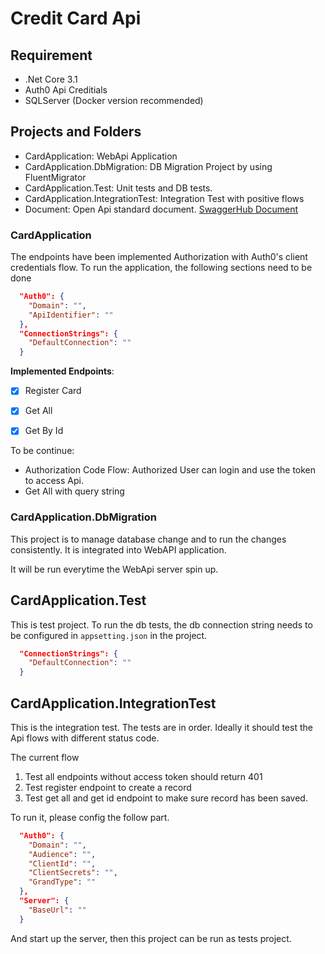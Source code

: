 # Credit Card Api

## Requirement
- .Net Core 3.1
- Auth0 Api Creditials
- SQLServer (Docker version recommended)

## Projects and Folders

- CardApplication: WebApi Application
- CardApplication.DbMigration: DB Migration Project by using FluentMigrator
- CardApplication.Test: Unit tests and DB tests. 
- CardApplication.IntegrationTest: Integration Test with positive flows
- Document: Open Api standard document. [SwaggerHub Document](https://app.swaggerhub.com/apis/AllenZhong/CardManagement/1.0.0)
  
### CardApplication 

The endpoints have been implemented Authorization with Auth0's client credentials flow. To run the application, the following sections need to be done

```json
  "Auth0": {
    "Domain": "",
    "ApiIdentifier": ""
  },
  "ConnectionStrings": {  
    "DefaultConnection": ""
  }
```

**Implemented Endpoints**:
- [x] Register Card
- [x] Get All 
- [x] Get By Id
 

To be continue:
- Authorization Code Flow: Authorized User can login and use the token to access Api.
- Get All with query string


### CardApplication.DbMigration

This project is to manage database change and to run the changes consistently. It is integrated into WebAPI application.

It will be run everytime the WebApi server spin up. 

## CardApplication.Test

This is test project. To run the db tests, the db connection string needs to be configured in `appsetting.json` in the project.

```json
  "ConnectionStrings": {  
    "DefaultConnection": ""
  }
```

## CardApplication.IntegrationTest

This is the integration test. The tests are in order. Ideally it should test the Api flows with different status code. 

The current flow
1. Test all endpoints without access token should return 401
2. Test register endpoint to create a record
3. Test get all and get id endpoint to make sure record has been saved. 


To run it, please config the follow part. 

```json
  "Auth0": {
    "Domain": "",
    "Audience": "",
    "ClientId": "",
    "ClientSecrets": "",
    "GrandType": ""
  },
  "Server": {
    "BaseUrl": ""
  }
```

And start up the server, then this project can be run as tests project. 